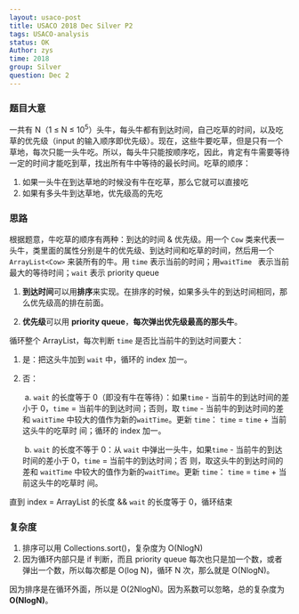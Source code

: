 ```yaml
---
layout: usaco-post
title: USACO 2018 Dec Silver P2
tags: USACO-analysis
status: OK
Author: zys
time: 2018
group: Silver
question: Dec 2
---
```

### 题目大意

一共有 N（1 ≤ N ≤ 10<sup>5</sup>）头牛，每头牛都有到达时间，自己吃草的时间，以及吃草的优先级（input 的输入顺序即优先级）。现在，这些牛要吃草，但是只有一个草地，每次只能一头牛吃。所以，每头牛只能按顺序吃，因此，肯定有牛需要等待一定的时间才能吃到草，找出所有牛中等待的最长时间。吃草的顺序：

1. 如果一头牛在到达草地的时候没有牛在吃草，那么它就可以直接吃
2. 如果有多头牛到达草地，优先级高的先吃



### 思路

根据题意，牛吃草的顺序有两种：到达的时间 & 优先级。用一个 `Cow` 类来代表一头牛，类里面的属性分别是牛的优先级、到达时间和吃草的时间，然后用一个 `ArrayList<Cow>`  来装所有的牛。用 `time` 表示当前的时间；用`waitTime ` 表示当前最大的等待时间；`wait` 表示 priority queue

1. **到达时间**可以用**排序**来实现。在排序的时候，如果多头牛的到达时间相同，那么优先级高的排在前面。

2. **优先级**可以用 **priority queue**，**每次弹出优先级最高的那头牛**。

循环整个 ArrayList，每次判断 `time` 是否比当前牛的到达时间要大：

1. 是：把这头牛加到 `wait` 中，循环的 index 加一。 

2. 否：

   ​	a. `wait` 的长度等于 0（即没有牛在等待）：如果`time` - 当前牛的到达时间的差小于 0，`time` = 当前牛的到达时间；否则，取 		`time` - 当前牛的到达时间的差和 `waitTime` 中较大的值作为新的`waitTime`。更新 `time`： `time` = `time` + 当前这头牛的吃草时		间；循环的 index 加一。

   ​	b. `wait` 的长度不等于 0：从 `wait` 中弹出一头牛，如果`time` - 当前牛的到达时间的差小于 0，`time` = 当前牛的到达时间；否		则，取这头牛的到达时间的差和 `waitTime` 中较大的值作为新的`waitTime`。更新 `time`： `time` = `time` + 当前这头牛的吃草时		间。

直到 index = ArrayList 的长度 && `wait` 的长度等于 0，循环结束



### 复杂度

1. 排序可以用 Collections.sort()，复杂度为 O(NlogN)
2. 因为循环内部只是 if 判断，而且 priority queue 每次也只是加一个数，或者弹出一个数，所以每次都是 O(log N)，循环 N 次，那么就是 O(NlogN)。

因为排序是在循环外面，所以是 O(2NlogN)。因为系数可以忽略，总的复杂度为 **O(NlogN)**。